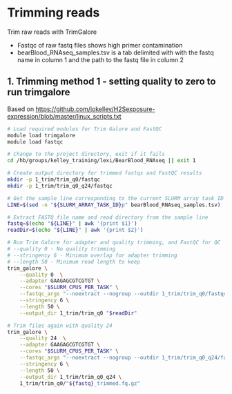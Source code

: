 # Trimming reads

Trim raw reads with TrimGalore
- Fastqc of raw fastq files shows high primer contamination
- bearBlood_RNAseq_samples.tsv is a tab delimited with with the fastq name in column 1 and the path to the fastq file in column 2

## 1. Trimming method 1 - setting quality to zero to run trimgalore

Based on https://github.com/jokelley/H2Sexposure-expression/blob/master/linux_scripts.txt

```bash
# Load required modules for Trim Galore and FastQC
module load trimgalore
module load fastqc

# Change to the project directory, exit if it fails
cd /hb/groups/kelley_training/lexi/BearBlood_RNAseq || exit 1

# Create output directory for trimmed fastqs and FastQC results
mkdir -p 1_trim/trim_q0/fastqc
mkdir -p 1_trim/trim_q0_q24/fastqc

# Get the sample line corresponding to the current SLURM array task ID
LINE=$(sed -n "${SLURM_ARRAY_TASK_ID}p" bearBlood_RNAseq_samples.tsv)

# Extract FASTQ file name and read directory from the sample line
fastq=$(echo "${LINE}" | awk '{print $1}')
readDir=$(echo "${LINE}" | awk '{print $2}')

# Run Trim Galore for adapter and quality trimming, and FastQC for QC
# --quality 0 - No quality trimming 
# --stringency 6 - Minimum overlap for adapter trimming
# --length 50 - Minimum read length to keep
trim_galore \
    --quality 0  \
    --adapter GAAGAGCGTCGTGT \
    --cores "$SLURM_CPUS_PER_TASK" \
    --fastqc_args "--noextract --nogroup --outdir 1_trim/trim_q0/fastqc" \
    --stringency 6 \
    --length 50 \
    --output_dir 1_trim/trim_q0 "$readDir"

# Trim files again with quality 24
trim_galore \
    --quality 24  \
    --adapter GAAGAGCGTCGTGT \
    --cores "$SLURM_CPUS_PER_TASK" \
    --fastqc_args "--noextract --nogroup --outdir 1_trim/trim_q0_q24/fastqc" \
    --stringency 6 \
    --length 50 \
    --output_dir 1_trim/trim_q0_q24 \
    1_trim/trim_q0/"${fastq}_trimmed.fq.gz"
```
